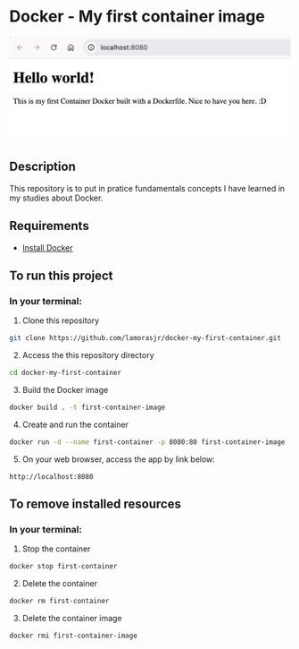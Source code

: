# Docker - My first container image
![image](docs/imgs/app_img.png)

## Description
This repository is to put in pratice fundamentals concepts I have learned in my studies about Docker.

## Requirements
* [Install Docker](https://docs.docker.com/desktop/)

## To run this project
### In your terminal:
1. Clone this repository
```bash
git clone https://github.com/lamorasjr/docker-my-first-container.git
```
2. Access the this repository directory
```bash
cd docker-my-first-container
```

3. Build the Docker image
```bash
docker build . -t first-container-image
```

4. Create and run the container
```bash
docker run -d --name first-container -p 8080:80 first-container-image
```

5. On your web browser, access the app by link below:
```
http://localhost:8080
```

## To remove installed resources
### In your terminal:
1. Stop the container
```bash
docker stop first-container
```
2. Delete the container
```bash
docker rm first-container
```

3. Delete the container image
```bash
docker rmi first-container-image
```

